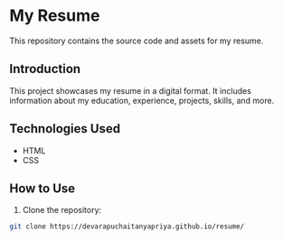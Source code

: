 # My Resume

This repository contains the source code and assets for my resume.

## Introduction

This project showcases my resume in a digital format. It includes information about my education, experience, projects, skills, and more.

## Technologies Used

- HTML
- CSS
  
## How to Use

1. Clone the repository:

```bash
git clone https://devarapuchaitanyapriya.github.io/resume/
